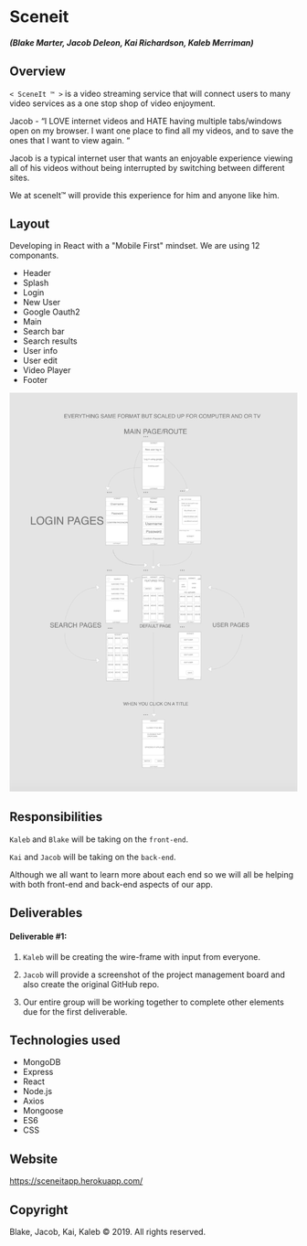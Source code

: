 # Sceneit

##### (Blake Marter, Jacob Deleon, Kai Richardson, Kaleb Merriman)

## Overview

`< SceneIt ™ >` is a video streaming service that will connect users to many video services as a one stop shop of video enjoyment. 

Jacob -
“I LOVE internet videos and HATE having multiple tabs/windows open on my browser. I want one place to find all my videos, and to save the ones that I want to view again. “

Jacob is a typical internet user that wants an enjoyable experience viewing all of his videos without being interrupted by switching between different sites.

We at sceneIt™ will provide this experience for him and anyone like him. 


## Layout

Developing in React with a "Mobile First" mindset. We are using 12 componants. 

* Header
* Splash
* Login
* New User
* Google Oauth2
* Main
* Search bar
* Search results
* User info
* User edit
* Video Player
* Footer

![Wireframe Layout](./deliverables/deliverable_1/wireframe/sceneItWireFrame.png)

## Responsibilities

`Kaleb` and `Blake` will be taking on the `front-end`.

`Kai` and `Jacob` will be taking on the `back-end`.

Although we all want to learn more about each end so we will all be helping with both front-end and back-end aspects of our app.

## Deliverables

#### Deliverable #1: 

1. `Kaleb` will be creating the wire-frame with input from everyone.

2. `Jacob` will provide a screenshot of the project management board and also create the original GitHub repo.

3. Our entire group will be working together to complete other elements due for the first deliverable.

## Technologies used

* MongoDB
* Express
* React
* Node.js
* Axios
* Mongoose
* ES6
* CSS

## Website

https://sceneitapp.herokuapp.com/

## Copyright

Blake, Jacob, Kai, Kaleb © 2019.  All rights reserved.
